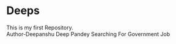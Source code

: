 # Deeps
This is my first Repository.
<br>
Author-Deepanshu Deep Pandey
Searching For Government Job
